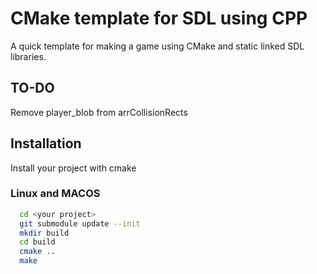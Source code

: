 # CMake template for SDL using CPP

A quick template for making a game using CMake and static linked SDL libraries.

## TO-DO
Remove player_blob from arrCollisionRects

## Installation

Install your project with cmake

### Linux and MACOS
```bash
  cd <your project>
  git submodule update --init
  mkdir build
  cd build
  cmake ..
  make
```

    
